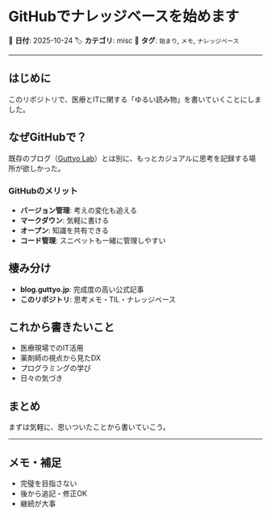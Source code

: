 # GitHubでナレッジベースを始めます

📅 **日付**: 2025-10-24
🏷️ **カテゴリ**: misc
🔖 **タグ**: `始まり`, `メモ`, `ナレッジベース`

---

## はじめに

このリポジトリで、医療とITに関する「ゆるい読み物」を書いていくことにしました。

## なぜGitHubで？

既存のブログ（[Guttyo Lab](https://blog.guttyo.jp/)）とは別に、もっとカジュアルに思考を記録する場所が欲しかった。

### GitHubのメリット

- **バージョン管理**: 考えの変化も追える
- **マークダウン**: 気軽に書ける
- **オープン**: 知識を共有できる
- **コード管理**: スニペットも一緒に管理しやすい

## 棲み分け

- **blog.guttyo.jp**: 完成度の高い公式記事
- **このリポジトリ**: 思考メモ・TIL・ナレッジベース

## これから書きたいこと

- 医療現場でのIT活用
- 薬剤師の視点から見たDX
- プログラミングの学び
- 日々の気づき

## まとめ

まずは気軽に、思いついたことから書いていこう。

---

## メモ・補足

- 完璧を目指さない
- 後から追記・修正OK
- 継続が大事
